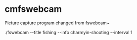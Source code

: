 cmfswebcam
==========

Picture capture program changed from fswebcam~


./fswebcam --title fishing --info charmyin-shooting --interval 1